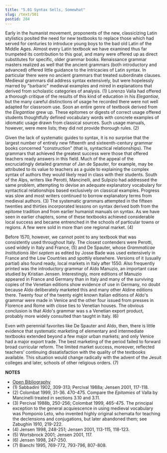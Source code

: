 ```yaml
---
title: "5.01 Syntax Sells, Somewhat"
slug: /text/501
postid: 284
---
```

Early in the humanist movement, proponents of the new, classicizing Latin stylistics posited the need for new textbooks to replace those which had served for centuries to introduce young boys to the bad old Latin of the Middle Ages. Almost every Latin textbook we have examined thus far trumpeted its contribution to this goal, and many were offered up as direct substitutes for specific, older grammar books. Renaissance grammar masters realized as well that the ancient grammars (both introductory and advanced) offered little guidance to the intricacies of Latin syntax. In particular there were no ancient grammars that treated subordinate clauses. Medieval grammars did address syntax extensively, but were hopelessly marred by "barbaric" medieval examples and mired in explanations that derived from scholastic categories of analysis. (1) Lorenzo Valla had offered a thorough critique of the results of this kind of education in his *Elegantiae*, but the many careful distinctions of usage he recorded there were not well adapted for classroom use. Soon an entire genre of textbook derived from the *Elegantiae* grew up. These epitomes or digests of correct usage offered students thoughtfully defined vocabulary words with concrete examples of idiomatic usage drawn from classical sources. Such usage manuals, however, were mere lists; they did not provide thorough rules. (2)

Given the lack of systematic guides to syntax, it is no surprise that the largest number of entirely new fifteenth and sixteenth-century grammar books concerned "construction" (that is, syntactical relationships). The grammars that achieved the greatest success were those that offered teachers ready answers in this field. Much of the appeal of the excruciatingly detailed grammar of Jan de Spauter, for example, may be attributed to its value to teachers as a guide to explaining the complex syntax of authors they would likely read in class with their students. South of the Alps, writers like Perotti, Mancinelli, and Sulpizio had addressed the same problem, attempting to devise an adequate explanatory vocabulary for syntactical relationships based exclusively on classical examples. Progress was slow and most writers continued to borrow explanatory terms from medieval authors. (3) The systematic grammars attempted in the fifteen twenties and thirties incorporated lessons on syntax derived both from the epitome tradition and from earlier humanist manuals on syntax. As we have seen in earlier chapters, some of these textbooks achieved considerable local success and became entrenched in the schools of particular towns or regions. A few were sold in more than one regional market. (4)

Before 1570, however, we cannot point to any textbook that was consistently used throughout Italy. The closest contenders were Perotti, used widely in Italy and France, (5) and De Spauter, whose *Grammaticae Institutionis libri septem* as edited by Josse Bade was used extensively in France and the Low Countries and spottily elsewhere. Versions of it (usually partial) also found ready, local markets in Italy after 1550. Also frequently printed was the introductory grammar of Aldo Manuzio, an important case studied by Kristian Jensen. Interestingly, more editions of Manuzio appeared in France and Germany than in Italy and many of the surviving copies of the Venetian editions show evidence of use in Germany, no doubt because Aldo deliberately marketed this and many other Aldine editions there. Twenty four of the twenty eight known Italian editions of Aldo's grammar were made in Venice and the other four issued from presses in Florence and Rome with close ties to Venetian houses. The obvious conclusion is that Aldo's grammar was s a Venetian export product, probably more widely consulted than taught in Italy. (6)

Even with perennial favorites like De Spauter and Aldo, then, there is little evidence that systematic marketing of elementary and intermediate textbooks extended beyond a few major urban markets; and only Venice had a major export trade. The best marketing of the period failed to forward broad curricular reform. The limited market success, moreover, reflected teachers' continuing dissatisfaction with the quality of the textbooks available. This situation would change radically with the advent of the Jesuit colleges and later, schools of other religious orders. (7)

**NOTES**
* [Open Bibliography](/bibliography.pdf)
* (1) Sabbadini 1902, 309-313; Percival 1988a; Jensen 2001, 117-118.
* (2) Colombat 1999, 31-36. 470-475. Compare the *Epitomies* of Valla by Mancinelli treated in sections 3.10 and 3.11.
* (3) Percival 1988b, 250-256; Colombat 1999, 465-475. The principal exception to the general acquiescence in using medieval vocabulary was Pomponio Leto, who invented highly original schemata for teaching the declensions and conjugations, but later abandoned them; see Zabughin 1910, 219-222.
* (4) Jensen 1998, 248-251; Jensen 2001, 113-115, 118-123.
* (5) Wortsbrock 2001; Jensen 2001, 117.
* (6) Jensen 1998, 247-250.
* (7) Bianchi 1995, 769-772, 793-796, 807-808.
